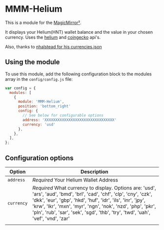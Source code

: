 # MMM-Helium

This is a module for the [MagicMirror²](https://github.com/MichMich/MagicMirror/).

It displays your Helium(HNT) wallet balance and the value in your chosen currency.
Uses the [helium](https://docs.helium.com/api/blockchain/introduction/) and [coingecko](https://www.coingecko.com/en/api) api's.

Also, thanks to [nhalstead for his currencies.json](https://gist.github.com/nhalstead/4c1652563dd13357ab936fc97703c019)

## Using the module

To use this module, add the following configuration block to the modules array in the `config/config.js` file:

```js
var config = {
  modules: [
    {
      module: 'MMM-Helium',
      position: 'bottom_right'
      config: {
        // See below for configurable options
        address: 'XXXXXXXXXXXXXXXXXXXXXXXXXXXXXXXX'
        currency: 'usd'
      },
    },
  ],
};
```

## Configuration options

| Option     | Description                                                                                                                                                                                                                                                                                                                              |
| ---------- | ---------------------------------------------------------------------------------------------------------------------------------------------------------------------------------------------------------------------------------------------------------------------------------------------------------------------------------------- |
| `address`  | _Required_ Your Helium Wallet Address                                                                                                                                                                                                                                                                                                    |
| `currency` | _Required_ What currency to display. Options are: 'usd', 'ars', 'aud', 'bmd', 'brl', 'cad', 'chf', 'clp', 'cny', 'czk', 'dkk', 'eur', 'gbp', 'hkd', 'huf', 'idr', 'ils', 'inr', 'jpy', 'krw', 'lkr', 'mxn', 'myr', 'ngn', 'nok', 'nzd', 'php', 'pkr', 'pln', 'rub', 'sar', 'sek', 'sgd', 'thb', 'try', 'twd', 'uah', 'vef', 'vnd', 'zar' |
|            |
